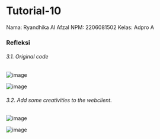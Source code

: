 # Tutorial-10

Nama: Ryandhika Al Afzal
NPM: 2206081502
Kelas: Adpro A

### Refleksi
###### 3.1. Original code
![image](https://github.com/RyanAfzal/YewChat/assets/137851158/97aeec23-8374-46e0-91b5-70a95579ed7c) <br>

![image](https://github.com/RyanAfzal/YewChat/assets/137851158/58512215-8cba-4599-894f-5abf01b49e47) <br>

###### 3.2. Add some creativities to the webclient.
![image](https://github.com/RyanAfzal/YewChat/assets/137851158/5a6ae16c-9314-439b-bca6-57b6b2403cc4) <br>

![image](https://github.com/RyanAfzal/YewChat/assets/137851158/2375d9dd-e759-4a2a-b9b0-12eb5beba1f9)

